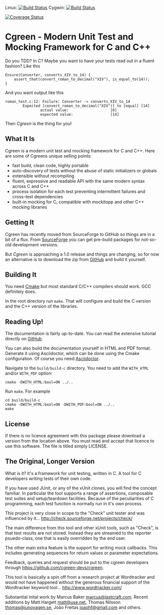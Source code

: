 
Linux: [![Build Status](https://travis-ci.org/cgreen-devs/cgreen.svg?branch=master)](https://travis-ci.org/cgreen-devs/cgreen)
Cygwin: [![Build Status](http://ci.alanif.se:8080/buildStatus/icon?job=Cgreen)](http://ci.alanif.se:8080/job/Cgreen/)

[![Coverage Status](https://coveralls.io/repos/cgreen-devs/cgreen/badge.svg?branch=master&service=github)](https://coveralls.io/github/cgreen-devs/cgreen?branch=master)

Cgreen - Modern Unit Test and Mocking Framework for C and C++
=============================================================

Do you TDD? In C? Maybe you want to have your tests read out in a
fluent fashion? Like this

    Ensure(Converter, converts_XIV_to_14) {
        assert_that(convert_roman_to_decimal("XIV"), is_equal_to(14));
    }

And you want output like this

    roman_test.c:12: Failure: Converter -> converts_XIV_to_14
            Expected [convert_roman_to_decimal("XIV")] to [equal] [14]
                    actual value:                   [0]
                    expected value:                 [14]

Then *Cgreen* is the thing for you!


## What It Is

Cgreen is a modern unit test and mocking framework for C and C++. Here
are some of Cgreens unique selling points:

  - fast build, clean code, highly portable
  - auto-discovery of tests without the abuse of static initializers or globals
  - extensible without recompiling
  - fluent, expressive and readable API with the same modern syntax across C and C++
  - process isolation for each test preventing intermittent failures
    and cross-test dependencies
  - built-in mocking for C, compatible with mockitopp and other C++ mocking libraries

## Getting It

Cgreen has recently moved from SourceForge to GitHub so things are in
a bit of a flux. From [SourceForge](https://sourceforge.net/projects/cgreen/)
you can get pre-build packages for not-so-old development versions.

But *Cgreen* is approaching a 1.0 release and things are changing, so
for now an alternative is to download the zip from
[GitHub](http://www.github.org/cgreen-devs/cgreen) and build it
yourself.

## Building It

You need [Cmake](http://www.cmake.org) but most standard C/C++
compilers should work. GCC definitely does.

In the root directory run ``make``. That will configure and build the C
version and the C++ version of the libraries.

## Reading Up!

The documentation is fairly up-to-date. You can read the extensive
tutorial directly on [GitHub](https://cgreen-devs.github.io).

You can also build the documentation yourself in HTML and PDF format.
Generate it using Asciidoctor, which can be done using the Cmake
configuration. Of course you need
[Asciidoctor](http://www.asciidoctor.org).

Navigate to the ``build/build-c`` directory. You need to add the
``WITH_HTML`` and/or ``WITH_PDF`` option:

    cmake -DWITH_HTML:bool=ON ../..

Run ``make``. For example

    cd build/build-c
    cmake -DWITH_HTML:bool=ON -DWITH_PDF:bool=ON ../..
    make

## License

If there is no licence agreement with this package please download
a version from the location above. You must read and accept that
licence to use this software. The file is titled simply LICENSE.

## The Original, Longer Version

What is it? It's a framework for unit testing, written in C. A tool
for C developers writing tests of their own code.

If you have used JUnit, or any of the xUnit clones, you will find
the concept familiar. In particular the tool supports a range of
assertions, composable test suites and setup/teardown facilities.
Because of the peculiarities of C programming, each test function
is normally run in it's own process.

This project is very close in scope to the "Check" unit tester and
was influenced by it...
http://check.sourceforge.net/projects/check/

The main difference from this tool and other xUnit tools, such as
"Check",  is that test results are not stored. Instead they are
streamed to the reporter psuedo-class, one that is easily
overridden by the end user.

The other main extra feature is the support for writing mock
callbacks. This includes generating sequences for return values
or parameter expectations.

Feedback, queries and request should be put to the cgreen developers through
https://github.com/cgreen-devs/cgreen.

This tool is basically a spin off from a research project at
Wordtracker and would not have happened without the generous
financial support of the Wordtracker keyword tool...
http://www.wordtracker.com/

Substantial inital work by Marcus Baker <marcus@lastcraft.com>. Recent
additions by Matt Hargett <matt@use.net>, Thomas Nilsson
<thomas@junovagen.se>, João Freitas <joaohf@gmail.com> and others.
